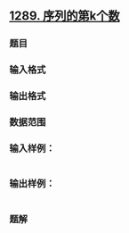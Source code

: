 ## [1289. 序列的第k个数](https://www.acwing.com/problem/content/solution/1291/1/)

### 题目

### 输入格式

### 输出格式

### 数据范围

### 输入样例：

```

```

### 输出样例：

```

```

### 题解